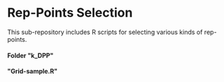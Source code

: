 # Rep-Points Selection
This sub-repository includes R scripts for selecting various kinds of rep-points. 

#### Folder "k_DPP"


#### "Grid-sample.R" 

